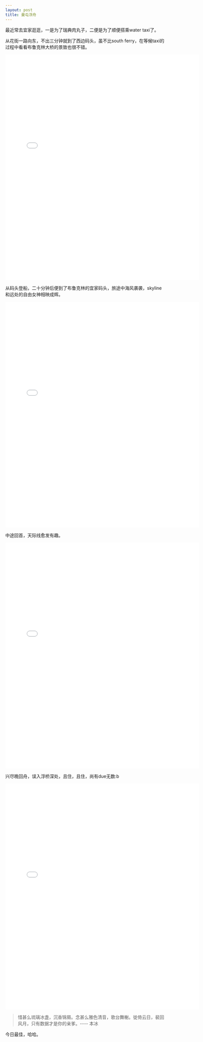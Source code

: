```yaml
---
layout: post
title: 曼屯浮舟
---
```


最近常去宜家逛逛，一是为了瑞典肉丸子，二便是为了顺便搭乘water taxi了。

从花街一路向东，不出三分钟就到了西边码头，虽不比south ferry，在等候taxi的过程中看看布鲁克林大桥的景致也很不错。

<iframe src="//instagram.com/p/mWzpOwwXF-/embed/" width="612" height="710" frameborder="0" scrolling="no" allowtransparency="true"></iframe>

<br>

从码头登船，二十分钟后便到了布鲁克林的宜家码头，旅途中海风袭袭，skyline和远处的自由女神相映成辉。

<iframe src="//instagram.com/p/mWzlTbwXF5/embed/" width="612" height="710" frameborder="0" scrolling="no" allowtransparency="true"></iframe>

<br>

中途回首，天际线愈发有趣。

<iframe src="//instagram.com/p/iXmhu4QXN9/embed/" width="612" height="710" frameborder="0" scrolling="no" allowtransparency="true"></iframe>

<br>

兴尽晚回舟，误入浮桥深处，且住，且住，尚有due无数:b

<iframe src="//instagram.com/p/mWzd_VQXF1/embed/" width="612" height="710" frameborder="0" scrolling="no" allowtransparency="true"></iframe>

<br>

>惜甚么琉璃冰盏，沉香锦屑。念甚么雅色清音，歌台舞榭。徙倚云日，裴回风月，只有数据才是你的亲爹。---- 本冰

今日最佳，哈哈。
